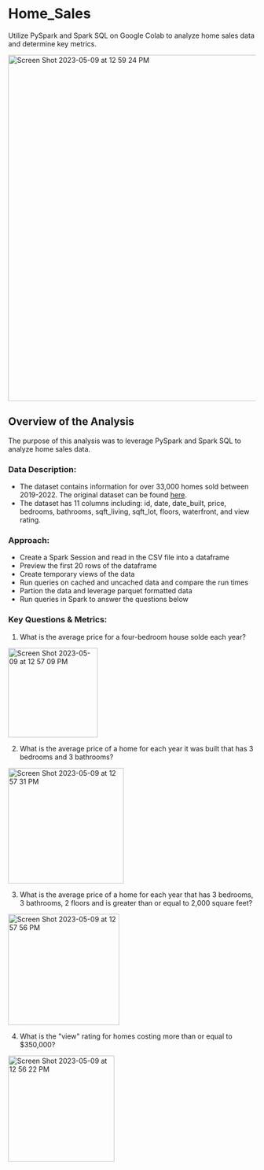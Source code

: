# Home_Sales
Utilize PySpark and Spark SQL on Google Colab to analyze home sales data and determine key metrics.

<img width="704" alt="Screen Shot 2023-05-09 at 12 59 24 PM" src="https://github.com/clangstonhinton/Home_Sales/assets/44728723/1043d9b6-7ce1-431c-98b8-ff85508d1cfd">


## Overview of the Analysis
The purpose of this analysis was to leverage PySpark and Spark SQL to analyze home sales data.

### Data Description:
 - The dataset contains information for over 33,000 homes sold between 2019-2022.  The original dataset can be found [here](https://2u-data-curriculum-team.s3.amazonaws.com/dataviz-classroom/v1.2/22-big-data/home_sales_revised.csv).
 - The dataset has 11 columns including: id, date, date_built, price, bedrooms, bathrooms, sqft_living, sqft_lot, floors, waterfront, and view rating.

### Approach:
 - Create a Spark Session and read in the CSV file into a dataframe
 - Preview the first 20 rows of the dataframe
 - Create temporary views of the data
 - Run queries on cached and uncached data and compare the run times
 - Partion the data and leverage parquet formatted data
 - Run queries in Spark to answer the questions below

### Key Questions & Metrics:
 1. What is the average price for a four-bedroom house solde each year?
<img width="182" alt="Screen Shot 2023-05-09 at 12 57 09 PM" src="https://github.com/clangstonhinton/Home_Sales/assets/44728723/754010ca-ed6e-4fe7-8024-addddd3a3cc5">

 2. What is the average price of a home for each year it was built that has 3 bedrooms and 3 bathrooms?
<img width="235" alt="Screen Shot 2023-05-09 at 12 57 31 PM" src="https://github.com/clangstonhinton/Home_Sales/assets/44728723/f66da5a0-a741-45e0-8e1e-6e87c7581144">

 3. What is the average price of a home for each year that has 3 bedrooms, 3 bathrooms, 2 floors and is greater than or equal to 2,000 square feet?
<img width="226" alt="Screen Shot 2023-05-09 at 12 57 56 PM" src="https://github.com/clangstonhinton/Home_Sales/assets/44728723/fab423ec-0827-4b17-9f50-c3f368d4e8da">

 4. What is the "view" rating for homes costing more than or equal to $350,000?
<img width="216" alt="Screen Shot 2023-05-09 at 12 56 22 PM" src="https://github.com/clangstonhinton/Home_Sales/assets/44728723/81ea9def-c8c3-460f-97be-ebe43c7a7705">



    
